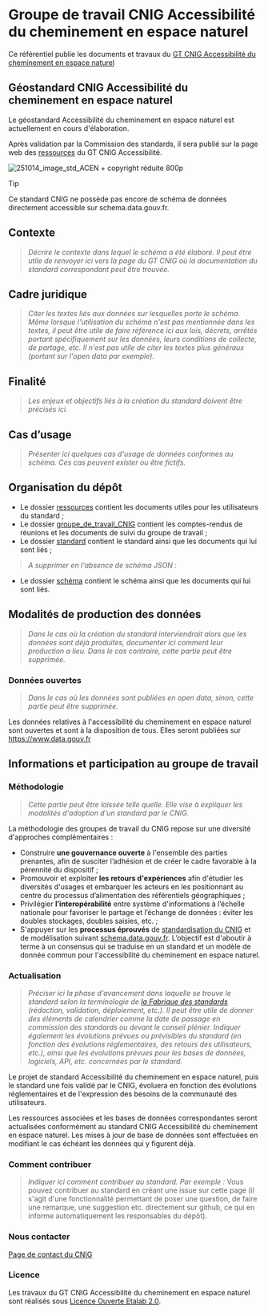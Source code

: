 # Groupe de travail CNIG Accessibilité du cheminement en espace naturel

Ce référentiel publie les documents et travaux du [GT CNIG Accessibilité du cheminement en espace naturel](https://cnig.gouv.fr/gt-accessibilite-a18058.html#H_Accessibilite-du-cheminement-en-espace-naturel)

## Géostandard CNIG Accessibilité du cheminement en espace naturel

Le géostandard Accessibilité du cheminement en espace naturel est actuellement en cours d'élaboration.

Après validation par la Commission des standards, il sera publié sur la page web des [ressources](http://cnig.gouv.fr/ressources-accessibilite-a25335.html) du GT CNIG Accessibilité.

![251014_image_std_ACEN + copyright réduite 800p](https://github.com/user-attachments/assets/08094f38-1951-4f61-9475-7e481685ccf9)

> [!TIP]
> Ce standard CNIG ne possède pas encore de schéma de données directement accessible sur schema.data.gouv.fr.

## Contexte

> _Décrire le contexte dans lequel le schéma a été élaboré. Il peut être utile de renvoyer ici vers la page du GT CNIG où la documentation du standard correspondant peut être trouvée._

## Cadre juridique

> _Citer les textes liés aux données sur lesquelles porte le schéma. Même lorsque l'utilisation du schéma n'est pas mentionnée dans les textes, il peut être utile de faire référence ici aux lois, décrets, arrêtés portant spécifiquement sur les données, leurs conditions de collecte, de partage, etc. Il n'est pas utile de citer les textes plus généraux (portant sur l'open data par exemple)._

## Finalité

> _Les enjeux et objectifs liés à la création du standard doivent être précisés ici._

## Cas d’usage

> _Présenter ici quelques cas d'usage de données conformes au schéma. Ces cas peuvent exister ou être fictifs._

## Organisation du dépôt

* Le dossier [ressources](ressources) contient les documents utiles pour les utilisateurs du standard ;
* Le dossier [groupe_de_travail_CNIG](groupe_de_travail_CNIG) contient les comptes-rendus de réunions et les documents de suivi du groupe de travail ;
* Le dossier [standard](standard) contient le standard ainsi que les documents qui lui sont liés ;

> _A supprimer en l'absence de schéma JSON :_

* Le dossier [schéma](schéma) contient le schéma ainsi que les documents qui lui sont liés.

## Modalités de production des données

> _Dans le cas où la création du standard interviendrait alors que les données sont déjà produites, documenter ici comment leur production a lieu. Dans le cas contraire, cette partie peut être supprimée._

### Données ouvertes

> _Dans le cas où les données sont publiées en open data, sinon, cette partie peut être supprimée._

Les données relatives à l'accessibilité du cheminement en espace naturel sont ouvertes et sont à la disposition de tous. Elles seront publiées sur <https://www.data.gouv.fr>

## Informations et participation au groupe de travail

### Méthodologie

> _Cette partie peut être laissée telle quelle. Elle vise à expliquer les modalités d'adoption d'un standard par le CNIG._

La méthodologie des groupes de travail du CNIG repose sur une diversité d'approches complémentaires :

* Construire **une gouvernance ouverte** à l'ensemble des parties prenantes, afin de susciter l’adhésion et de créer le cadre favorable à la pérennité du dispositif ;
* Promouvoir et exploiter **les retours d'expériences** afin d'étudier les diversités d'usages et embarquer les acteurs en les positionnant au centre du processus d’alimentation des référentiels géographiques ;
* Privilégier **l’interopérabilité** entre système d'informations à l’échelle nationale pour favoriser le partage et l’échange de données : éviter les doubles stockages, doubles saisies, etc. ;
* S'appuyer sur les **processus éprouvés** de [standardisation du CNIG](http://cnig.gouv.fr/les-standards-cnig-a18959.html#Etapes-de-creation-d-un-Standard-CNIG) et de modélisation suivant [schema.data.gouv.fr](https://guides.etalab.gouv.fr/producteurs-schemas/).
L’objectif est d'aboutir à terme à un consensus qui se traduise en un standard et un modèle de donnée commun pour l'accessibilité du cheminement en espace naturel.

### Actualisation

> _Préciser ici la phase d'avancement dans laquelle se trouve le standard selon la terminologie de [la Fabrique des standards](https://guides.data.gouv.fr/guides-de-data.gouv.fr/fabrique-des-standards/la-fabrique-des-standards) (rédaction, validation, déploiement, etc.). Il peut être utile de donner des éléments de calendrier comme la date de passage en commission des standards ou devant le conseil plénier._
> _Indiquer également les évolutions prévues ou prévisibles du standard (en fonction des évolutions réglementaires, des retours des utilisateurs, etc.), ainsi que les évolutions prévues pour les bases de données, logiciels, API, etc. concernées par le standard._

Le projet de standard Accessibilité du cheminement en espace naturel, puis le standard une fois validé par le CNIG, évoluera en fonction des évolutions réglementaires et de l'expression des besoins de la communauté des utilisateurs.

Les ressources associées et les bases de données correspondantes seront actualisées conformément au standard CNIG Accessibilité du cheminement en espace naturel. Les mises à jour de base de données sont effectuées en modifiant le cas échéant les données qui y figurent déjà.

### Comment contribuer

> _Indiquer ici comment contribuer au standard. Par exemple :_
Vous pouvez contribuer au standard en créant une issue sur cette page (il s'agit d'une fonctionnalité permettant de poser une question, de faire une remarque, une suggestion etc. directement sur github, ce qui en informe automatiquement les responsables du dépôt).

### Nous contacter

[Page de contact du CNIG](https://cnig.gouv.fr/spip.php?page=contact)

### Licence

Les travaux du GT CNIG Accessibilité du cheminement en espace naturel sont réalisés sous [Licence Ouverte Etalab 2.0](https://www.etalab.gouv.fr/licence-ouverte-open-licence/).
